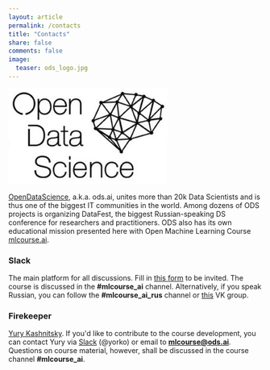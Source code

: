 ```yaml
---
layout: article
permalink: /contacts
title: "Contacts"
share: false
comments: false
image:
  teaser: ods_logo.jpg
---
```


<img src='../images/ods_logo.jpg'>

[OpenDataScience](http://ods.ai/en), a.k.a. ods.ai, unites more than 20k Data Scientists and is thus one of the biggest IT communities in the world. Among dozens of ODS projects is organizing DataFest, the biggest Russian-speaking DS conference for researchers and practitioners. ODS also has its own educational mission presented here with Open Machine Learning Course [mlcourse.ai](https://mlcourse.ai).

### Slack
The main platform for all discussions. Fill in [this form](https://docs.google.com/forms/d/1_pDNuVHwBxV5wuOcdaXoxBZneyAQcqfOl4V2qkqKbNQ/edit) to be invited. The course is discussed in the **#mlcourse_ai** channel. Alternatively, if you speak Russian, you can follow the **#mlcourse_ai_rus** channel or [this](https://vk.com/mlcourse) VK group.

### Firekeeper
[Yury Kashnitsky](https://yorko.github.io/). If you'd like to contribute to the course development, you can contact Yury via [Slack](http://ods.ai) (@yorko) or email to **mlcourse@ods.ai**. Questions on course material, however, shall be discussed in the course channel **#mlcourse_ai**.

